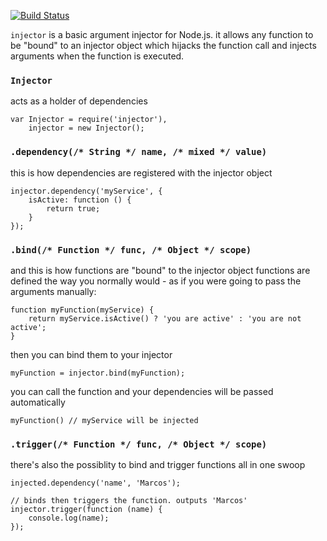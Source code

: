 [![Build Status](https://travis-ci.org/minond/injector.svg?branch=master)](https://travis-ci.org/minond/injector)

`injector` is a basic argument injector for Node.js. it allows any function to
be "bound" to an injector object which hijacks the function call and injects
arguments when the function is executed.

### `Injector`
acts as a holder of dependencies

```
var Injector = require('injector'),
    injector = new Injector();
```

### `.dependency(/* String */ name, /* mixed */ value)`
this is how dependencies are registered with the injector object

```
injector.dependency('myService', {
    isActive: function () {
        return true;
    }
});
```
### `.bind(/* Function */ func, /* Object */ scope)`
and this is how functions are "bound" to the injector object functions are
defined the way you normally would - as if you were going to pass the arguments
manually:

```
function myFunction(myService) {
    return myService.isActive() ? 'you are active' : 'you are not active';
}
```

then you can bind them to your injector
```
myFunction = injector.bind(myFunction);
```

you can call the function and your dependencies will be passed automatically
```
myFunction() // myService will be injected
```

### `.trigger(/* Function */ func, /* Object */ scope)`
there's also the possiblity to bind and trigger functions all in one swoop

```
injected.dependency('name', 'Marcos');

// binds then triggers the function. outputs 'Marcos'
injector.trigger(function (name) {
    console.log(name);
});
```
